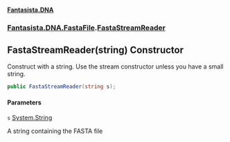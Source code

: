 #### [Fantasista.DNA](index.md 'index')
### [Fantasista.DNA.FastaFile](Fantasista.DNA.FastaFile.md 'Fantasista.DNA.FastaFile').[FastaStreamReader](Fantasista.DNA.FastaFile.FastaStreamReader.md 'Fantasista.DNA.FastaFile.FastaStreamReader')

## FastaStreamReader(string) Constructor

Construct with a string. Use the stream constructor unless you have a small string.

```csharp
public FastaStreamReader(string s);
```
#### Parameters

<a name='Fantasista.DNA.FastaFile.FastaStreamReader.FastaStreamReader(string).s'></a>

`s` [System.String](https://docs.microsoft.com/en-us/dotnet/api/System.String 'System.String')

A string containing the FASTA file